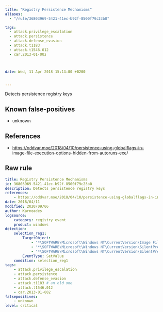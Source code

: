 ```yaml
---
title: "Registry Persistence Mechanisms"
aliases:
  - "/rule/36803969-5421-41ec-b92f-8500f79c23b0"

tags:
  - attack.privilege_escalation
  - attack.persistence
  - attack.defense_evasion
  - attack.t1183
  - attack.t1546.012
  - car.2013-01-002



date: Wed, 11 Apr 2018 15:13:00 +0200


---
```


Detects persistence registry keys

<!--more-->


## Known false-positives

* unknown



## References

* https://oddvar.moe/2018/04/10/persistence-using-globalflags-in-image-file-execution-options-hidden-from-autoruns-exe/


## Raw rule
```yaml
title: Registry Persistence Mechanisms
id: 36803969-5421-41ec-b92f-8500f79c23b0
description: Detects persistence registry keys
references:
    - https://oddvar.moe/2018/04/10/persistence-using-globalflags-in-image-file-execution-options-hidden-from-autoruns-exe/
date: 2018/04/11
modified: 2020/09/06
author: Karneades
logsource:
    category: registry_event
    product: windows
detection:
    selection_reg1:
        TargetObject:
            - '*\SOFTWARE\Microsoft\Windows NT\CurrentVersion\Image File Execution Options\\*\GlobalFlag'
            - '*\SOFTWARE\Microsoft\Windows NT\CurrentVersion\SilentProcessExit\\*\ReportingMode'
            - '*\SOFTWARE\Microsoft\Windows NT\CurrentVersion\SilentProcessExit\\*\MonitorProcess'
        EventType: SetValue
    condition: selection_reg1
tags:
    - attack.privilege_escalation
    - attack.persistence
    - attack.defense_evasion
    - attack.t1183 # an old one
    - attack.t1546.012
    - car.2013-01-002
falsepositives:
    - unknown
level: critical

```
